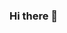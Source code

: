 ### Hi there 👋

<!--
**gurshan-sidhu/gurshan-sidhu** is a ✨ _special_ ✨ repository because its `README.md` (this file) appears on your GitHub profile.

Here are some ideas to get you started:

- 🔭 I’m currently working on my cs1200 work. 
- 🌱 I’m currently learning the fundamentals of computer science. 
- 👯 I’m looking to collaborate on a project with my friends.
- 🤔 I’m looking for help with learning new languages. 
- 💬 Ask me about my hobbies. 
- 📫 How to reach me: gsidhu@gmail.com
- 😄 Pronouns: he/him 
- ⚡ Fun fact: I play soccer.
-->
